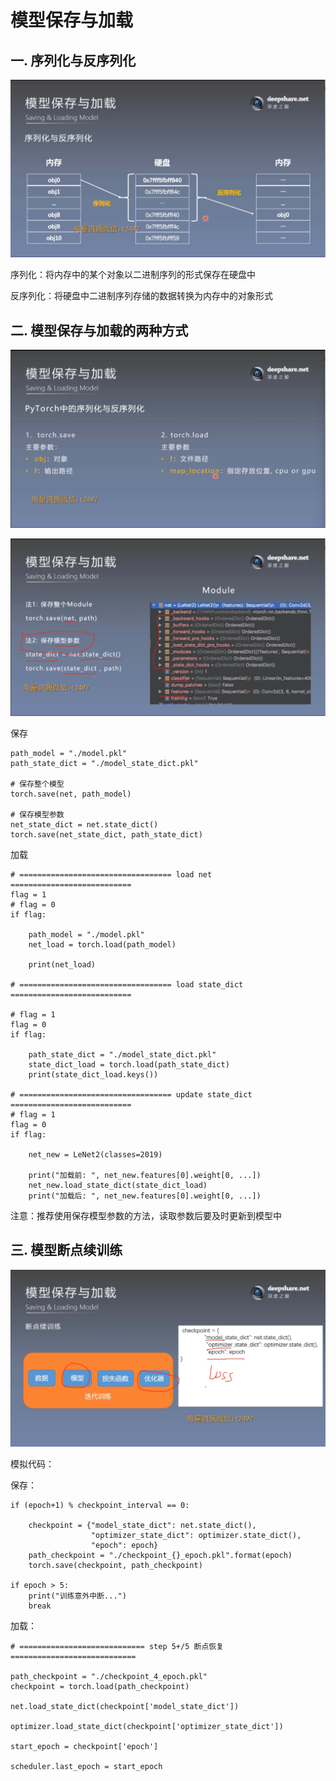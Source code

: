 # 模型保存与加载
## 一. 序列化与反序列化
![1](pcs/1.png "1")

序列化：将内存中的某个对象以二进制序列的形式保存在硬盘中

反序列化：将硬盘中二进制序列存储的数据转换为内存中的对象形式

## 二. 模型保存与加载的两种方式
![2](pcs/2.png "2")

![3](pcs/3.png "3")

保存
```
path_model = "./model.pkl"
path_state_dict = "./model_state_dict.pkl"

# 保存整个模型
torch.save(net, path_model)

# 保存模型参数
net_state_dict = net.state_dict()
torch.save(net_state_dict, path_state_dict)
```
加载
```
# ================================== load net ===========================
flag = 1
# flag = 0
if flag:

    path_model = "./model.pkl"
    net_load = torch.load(path_model)

    print(net_load)

# ================================== load state_dict ===========================

# flag = 1
flag = 0
if flag:

    path_state_dict = "./model_state_dict.pkl"
    state_dict_load = torch.load(path_state_dict)
    print(state_dict_load.keys())

# ================================== update state_dict ===========================
# flag = 1
flag = 0
if flag:

    net_new = LeNet2(classes=2019)

    print("加载前: ", net_new.features[0].weight[0, ...])
    net_new.load_state_dict(state_dict_load)
    print("加载后: ", net_new.features[0].weight[0, ...])
```
注意：推荐使用保存模型参数的方法，读取参数后要及时更新到模型中
## 三. 模型断点续训练
![4](pcs/4.png "4")

模拟代码：

保存：
```
if (epoch+1) % checkpoint_interval == 0:

    checkpoint = {"model_state_dict": net.state_dict(),
                  "optimizer_state_dict": optimizer.state_dict(),
                  "epoch": epoch}
    path_checkpoint = "./checkpoint_{}_epoch.pkl".format(epoch)
    torch.save(checkpoint, path_checkpoint)

if epoch > 5:
    print("训练意外中断...")
    break
```
加载：
```
# ============================ step 5+/5 断点恢复 ============================

path_checkpoint = "./checkpoint_4_epoch.pkl"
checkpoint = torch.load(path_checkpoint)

net.load_state_dict(checkpoint['model_state_dict'])

optimizer.load_state_dict(checkpoint['optimizer_state_dict'])

start_epoch = checkpoint['epoch']

scheduler.last_epoch = start_epoch
```



